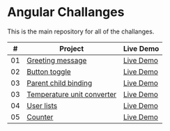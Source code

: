 # Angular Challanges

This is the main repository for all of the challanges.

|  #  | Project                                                                                                                     | Live Demo                                                                         |
| :-: | --------------------------------------------------------------------------------------------------------------------------- | --------------------------------------------------------------------------------- |
| 01  | [Greeting message](https://github.com/jovana-marceta/angular-challanges/tree/master/greeting-message)                             | [Live Demo](#)               |
| 02  | [Button toggle](https://github.com/jovana-marceta/angular-challanges/tree/master/button-toggle)                             | [Live Demo](#)               |
| 03  | [Parent child binding](https://github.com/jovana-marceta/angular-challanges/tree/master/parent-child-binding)                             | [Live Demo](#)               |
| 03  | [Temperature unit converter](https://github.com/jovana-marceta/angular-challanges/tree/master/temperature-unit-converter)                             | [Live Demo](#)               |
| 04  | [User lists](https://github.com/jovana-marceta/angular-challanges/tree/master/user-lists)                             | [Live Demo](#)               |
| 05  | [Counter](https://github.com/jovana-marceta/angular-challanges/tree/master/counter)                             | [Live Demo](#)               |






